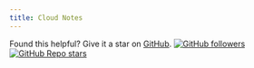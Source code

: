 ```yaml
---
title: Cloud Notes
---
```


Found this helpful? Give it a star on [GitHub](https://github.com/rishabkumar7/CloudNotes).
[![GitHub followers](https://img.shields.io/github/followers/rishabkumar7?label=Rishab%20Kumar&style=social)](https://github.com/rishabkumar7/)[![GitHub Repo stars](https://img.shields.io/github/stars/rishabkumar7/CloudNotes?style=social)](https://github.com/rishabkumar7/CloudNotes)